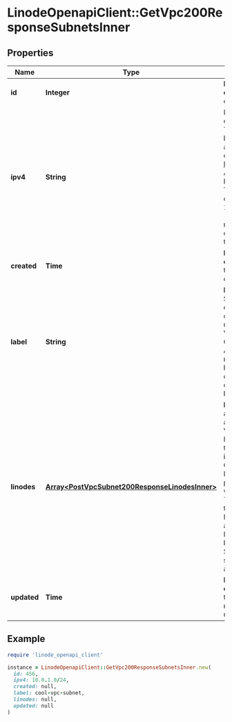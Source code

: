 # LinodeOpenapiClient::GetVpc200ResponseSubnetsInner

## Properties

| Name | Type | Description | Notes |
| ---- | ---- | ----------- | ----- |
| **id** | **Integer** | __Filterable__, __Read-only__ The unique ID of the VPC Subnet. | [optional][readonly] |
| **ipv4** | **String** | IPv4 range in CIDR canonical form.  - The range must belong to a private address space as defined in [RFC1918](https://datatracker.ietf.org/doc/html/rfc1918). - Allowed prefix lengths: 1-29. - The range must not overlap with 192.168.128.0/17. - The range must not overlap with other Subnets on the same VPC. | [optional] |
| **created** | **Time** | __Filterable__, __Read-only__ The date-time of VPC Subnet creation. | [optional][readonly] |
| **label** | **String** | __Filterable__ The VPC Subnet&#39;s label, for display purposes only.  - Must be unique among the VPC&#39;s Subnets. - Can only contain ASCII letters, numbers, and hyphens (&#x60;-&#x60;). You can&#39;t use two consecutive hyphens (&#x60;--&#x60;). | [optional] |
| **linodes** | [**Array&lt;PostVpcSubnet200ResponseLinodesInner&gt;**](PostVpcSubnet200ResponseLinodesInner.md) | __Read-only__ An array of Linode IDs assigned to the VPC Subnet.  A Linode is assigned to a VPC Subnet if it has a Configuration Profile with a &#x60;vpc&#x60; purpose interface with the subnet&#39;s &#x60;subnet_id&#x60;. Even if the Configuration Profile is not active, meaning the Linode does not have access to the Subnet, the Linode still appears in this array. | [optional][readonly] |
| **updated** | **Time** | __Filterable__, __Read-only__ The date-time of the most recent VPC Subnet update. | [optional][readonly] |

## Example

```ruby
require 'linode_openapi_client'

instance = LinodeOpenapiClient::GetVpc200ResponseSubnetsInner.new(
  id: 456,
  ipv4: 10.0.1.0/24,
  created: null,
  label: cool-vpc-subnet,
  linodes: null,
  updated: null
)
```

